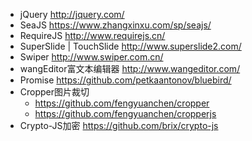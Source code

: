 * jQuery http://jquery.com/
* SeaJS https://www.zhangxinxu.com/sp/seajs/
* RequireJS http://www.requirejs.cn/
* SuperSlide | TouchSlide http://www.superslide2.com/
* Swiper http://www.swiper.com.cn/
* wangEditor富文本编辑器 http://www.wangeditor.com/
* Promise https://github.com/petkaantonov/bluebird/
* Cropper图片裁切
    - https://github.com/fengyuanchen/cropper
    - https://github.com/fengyuanchen/cropperjs
* Crypto-JS加密 https://github.com/brix/crypto-js
